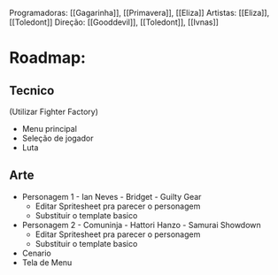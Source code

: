 Programadoras: [[Gagarinha]], [[Primavera]], [[Eliza]]
Artistas: [[Eliza]], [[Toledont]]
Direção: [[Gooddevil]], [[Toledont]], [[Ivnas]]

# Roadmap:
## Tecnico
(Utilizar Fighter Factory)
- Menu principal
- Seleção de jogador
- Luta 

## Arte
- Personagem 1 - Ian Neves - Bridget - Guilty Gear
	- Editar Spritesheet pra parecer o personagem
	- Substituir o template basico
- Personagem 2 - Comuninja - Hattori Hanzo - Samurai Showdown
	- Editar Spritesheet pra parecer o personagem
	- Substituir o template basico
- Cenario
- Tela de Menu